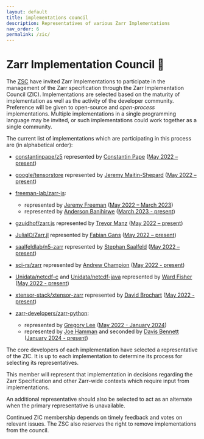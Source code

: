 ```yaml
---
layout: default
title: implementations council
description: Representatives of various Zarr Implementations
nav_order: 6
permalink: /zic/
---
```


# Zarr Implementation Council 🚀

The [ZSC](https://github.com/zarr-developers/governance/blob/main/GOVERNANCE.md#zarr-steering-council) have invited Zarr Implementations to participate in the management of the Zarr specification through the Zarr Implementation Council (ZIC). Implementations are selected based on the maturity of implementation as well as the activity of the developer community. Preference will be given to open-source and *open-process* implementations. Multiple implementations in a single programming language may be invited, or such implementations could work together as a single community.

The current list of implementations which are participating in this process are (in alphabetical order):

- [constantinpape/z5](https://github.com/constantinpape/z5) represented by [Constantin Pape](https://github.com/constantinpape) ([May 2022 – present](https://github.com/zarr-developers/governance/issues/26))

- [google/tensorstore](https://github.com/google/tensorstore) represented by [Jeremy Maitin-Shepard](https://github.com/jbms) ([May 2022 – present](https://github.com/zarr-developers/governance/issues/22))

- [freeman-lab/zarr-js](https://github.com/freeman-lab/zarr-js):
	- represented by [Jeremy Freeman](https://github.com/freeman-lab) ([May 2022 – March 2023](https://github.com/zarr-developers/governance/issues/27))
	- represented by [Anderson Banihirwe](https://github.com/andersy005) ([March 2023 - present](https://github.com/zarr-developers/governance/pull/36))

- [gzuidhof/zarr.js](https://github.com/gzuidhof/zarr.js) represented by [Trevor Manz](https://github.com/manzt) ([May 2022 – present](https://github.com/zarr-developers/governance/issues/28))

- [JuliaIO/Zarr.jl](https://github.com/JuliaIO/Zarr.jl) represented by [Fabian Gans](https://github.com/meggart) ([May 2022 – present](https://github.com/zarr-developers/governance/issues/18))

- [saalfeldlab/n5-zarr](https://github.com/saalfeldlab/n5-zarr) represented by [Stephan Saalfeld](https://github.com/axtimwalde) ([May 2022 – present](https://github.com/zarr-developers/governance/issues/25))

- [sci-rs/zarr](https://github.com/sci-rs/zarr) represented by [Andrew Champion](https://github.com/aschampion) ([May 2022 - present](https://github.com/zarr-developers/governance/issues/20))

- [Unidata/netcdf-c](https://github.com/Unidata/netcdf-c) and [Unidata/netcdf-java](https://github.com/Unidata/netcdf-java) represented by [Ward Fisher](https://github.com/wardf) ([May 2022 - present](https://github.com/zarr-developers/governance/issues/21))

- [xtensor-stack/xtensor-zarr](https://github.com/xtensor-stack/xtensor-zarr) represented by [David Brochart](https://github.com/davidbrochart) ([May 2022 - present](https://github.com/zarr-developers/governance/issues/23))

- [zarr-developers/zarr-python](https://github.com/zarr-developers/zarr-python):
	- represented by [Gregory Lee](https://github.com/grlee77) ([May 2022 - January 2024](https://github.com/zarr-developers/governance/issues/19))
	- represented by [Joe Hamman](https://github.com/jhamman) and seconded by [Davis Bennett](https://github.com/d-v-b/) ([January 2024 - present](https://github.com/zarr-developers/governance/commit/0a12fdf653d5a32c47d9566eb3049d2961880bca))


The core developers of each implementation have selected a representative of the ZIC. It is up to each implementation to determine its process for selecting its representatives.

This member will represent that implementation in decisions regarding the Zarr Specification and other Zarr-wide contexts which require input from implementations.

An additional representative should also be selected to act as an alternate when the primary representative is unavailable.

Continued ZIC membership depends on timely feedback and votes on relevant issues. The ZSC also reserves the right to remove implementations from the council.
